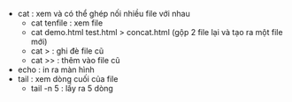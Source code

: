- cat : xem và có thể ghép nối nhiều file với nhau
  - cat tenfile : xem file
  - cat demo.html test.html > concat.html (gộp 2 file lại và tạo ra một file mới)
  - cat > : ghi đè file cũ
  - cat >> : thêm vào file cũ
- echo : in ra màn hình
- tail : xem dòng cuối của file
  - tail -n 5 : lấy ra 5 dòng
